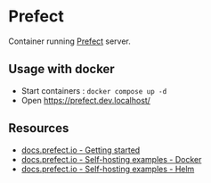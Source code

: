 # Prefect

Container running [Prefect](https://hub.docker.com/r/prefecthq/prefect) server.

## Usage with docker

* Start containers : `docker compose up -d`
* Open https://prefect.dev.localhost/

## Resources

* [docs.prefect.io - Getting started](https://docs.prefect.io/v3/get-started)
* [docs.prefect.io - Self-hosting examples - Docker](https://docs.prefect.io/v3/manage/server/examples/docker)
* [docs.prefect.io - Self-hosting examples - Helm](https://docs.prefect.io/v3/manage/server/examples/helm)
